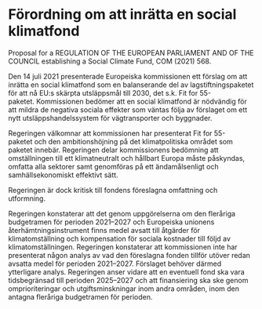# Förordning om att inrätta en social klimatfond

Proposal for a REGULATION OF THE EUROPEAN PARLIAMENT AND OF THE COUNCIL establishing a Social Climate Fund, COM (2021) 568.

Den 14 juli 2021 presenterade Europeiska kommissionen ett förslag om att inrätta en social klimatfond som en balanserande del av lagstiftningspaketet för att nå EU:s skärpta utsläppsmål till 2030, det s.k. Fit for 55-paketet. Kommissionen bedömer att en social klimatfond är nödvändig för att mildra de negativa sociala effekter som väntas följa av förslaget om ett nytt utsläppshandelssystem för vägtransporter och byggnader.

Regeringen välkomnar att kommissionen har presenterat Fit for 55-paketet och den ambitionshöjning på det klimatpolitiska området som paketet innebär. Regeringen delar kommissionens bedömning att omställningen till ett klimatneutralt och hållbart Europa måste påskyndas, omfatta alla sektorer samt genomföras på ett ändamålsenligt och samhällsekonomiskt effektivt sätt.

Regeringen är dock kritisk till fondens föreslagna omfattning och utformning.

Regeringen konstaterar att det genom uppgörelserna om den fleråriga budgetramen för perioden 2021–2027 och Europeiska unionens återhämtningsinstrument finns medel avsatt till åtgärder för klimatomställning och kompensation för sociala kostnader till följd av klimatomställningen. Regeringen konstaterar att kommissionen inte har presenterat någon analys av vad den föreslagna fonden tillför utöver redan avsatta medel för perioden 2021–2027. Förslaget behöver därmed ytterligare analys. Regeringen anser vidare att en eventuell fond ska vara tidsbegränsad till perioden 2025–2027 och att finansiering ska ske genom omprioriteringar och utgiftsminskningar inom andra områden, inom den antagna fleråriga budgetramen för perioden.
